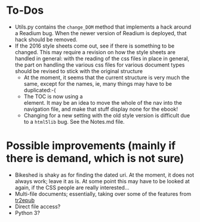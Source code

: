 # To-Dos

* Utils.py contains the `change_DOM` method that implements a hack around a Readium bug. When the newer version of Readium is deployed, that hack should be removed.
* If the 2016 style sheets come out, see if there is something to be changed. This may require a revision on how the style sheets are handled in general: with the reading of the css files in place in general, the part on handling the various css files for various document types should be revised to stick with the original structure
    * At the moment, it seems that the current structure is very much the same, except for the names, ie, many things may have to be duplicated:-(
    * The TOC is now using a <nav> element. It may be an idea to move the whole of the nav into the navigation file, and make that stuff display none for the ebook!
     * Changing for a new setting with the old style version is difficult due to a ``html5lib`` bug. See the Notes.md file.
    

# Possible improvements (mainly if there is demand, which is not sure)

* Bikeshed is shaky as for finding the dated uri. At the moment, it does not always work; leave it as is. At some point this may have to be looked at again, if the CSS people are really interested…
* Multi-file documents; essentially, taking over some of the features from [tr2epub](https://github.com/iherman/tr2epub)
* Direct file access?
* Python 3?

